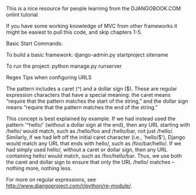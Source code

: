 This is a nice resource for people learning from the DJANGOBOOK.COM onlint tutorial.

If you have some working knowledge of MVC from other frameworks it might be easiest to pull this code, and skip chapters 1-5.

Basic Start Commands:

To build a basic framework:
django-admin.py startproject sitename

To run the project:
python manage.py runserver

Regex Tips when configuring URLS

The pattern includes a caret (^) and a dollar sign ($). These are regular expression characters that have a special meaning:
the caret means “require that the pattern matches the start of the string,”
and the dollar sign means “require that the pattern matches the end of the string.”

This concept is best explained by example. If we had instead used the pattern '^hello/'
(without a dollar sign at the end), then any URL starting with /hello/ would match,
such as /hello/foo and /hello/bar, not just /hello/. Similarly, if we had left off the 
initial caret character (i.e., 'hello/$'), Django would match any URL that ends with hello/, 
such as /foo/bar/hello/. If we had simply used hello/, without a caret or dollar sign, then 
any URL containing hello/ would match, such as /foo/hello/bar. Thus, we use both the caret 
and dollar sign to ensure that only the URL /hello/ matches – nothing more, nothing less.

For more on regular expressions, see http://www.djangoproject.com/r/python/re-module/.
